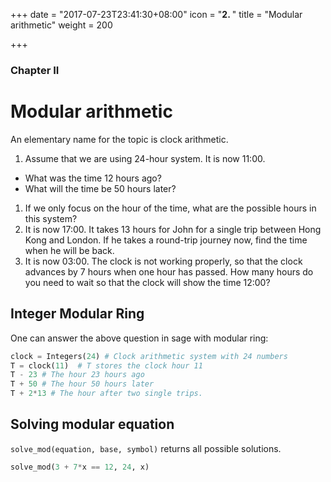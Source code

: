 +++
date = "2017-07-23T23:41:30+08:00"
icon = "<b>2. </b>"
title = "Modular arithmetic"
weight = 200

+++

### Chapter II

# Modular arithmetic

An elementary name for the topic is clock arithmetic.

1. Assume that we are using 24-hour system. It is now 11:00.
  - What was the time 12 hours ago?
  - What will the time be 50 hours later?
1. If we only focus on the hour of the time, what are the possible hours in this system?
1. It is now 17:00. It takes 13 hours for John for a single trip between Hong Kong and London. If he takes a round-trip journey now, find the time when he will be back.
1. It is now 03:00. The clock is not working properly, so that the clock advances by 7 hours when one hour has passed. How many hours do you need to wait so that the clock will show the time 12:00?



## Integer Modular Ring 

One can answer the above question in sage with modular ring:

```python
clock = Integers(24) # Clock arithmetic system with 24 numbers
T = clock(11)  # T stores the clock hour 11
T - 23 # The hour 23 hours ago
T + 50 # The hour 50 hours later
T + 2*13 # The hour after two single trips.
```


## Solving modular equation
`solve_mod(equation, base, symbol)` returns all possible solutions.

```python
solve_mod(3 + 7*x == 12, 24, x)
```
